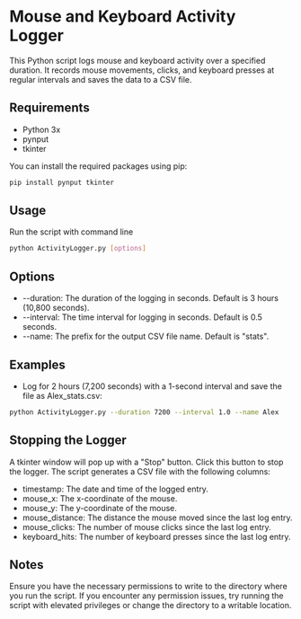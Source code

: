 # Mouse and Keyboard Activity Logger
This Python script logs mouse and keyboard activity over a specified duration. 
It records mouse movements, clicks, and keyboard presses at regular intervals and saves the data to a CSV file.

## Requirements
* Python 3x
* pynput
* tkinter

You can install the required packages using pip:  
```sh
pip install pynput tkinter
```
## Usage
Run the script with command line
```sh
python ActivityLogger.py [options]
```
## Options
* --duration: The duration of the logging in seconds. Default is 3 hours (10,800 seconds).
* --interval: The time interval for logging in seconds. Default is 0.5 seconds.
* --name: The prefix for the output CSV file name. Default is "stats".
## Examples
* Log for 2 hours (7,200 seconds) with a 1-second interval and save the file as Alex_stats.csv:
```sh
python ActivityLogger.py --duration 7200 --interval 1.0 --name Alex
```
## Stopping the Logger
A tkinter window will pop up with a "Stop" button. Click this button to stop the logger.
The script generates a CSV file with the following columns:
* timestamp: The date and time of the logged entry.
* mouse_x: The x-coordinate of the mouse.
* mouse_y: The y-coordinate of the mouse.
* mouse_distance: The distance the mouse moved since the last log entry.
* mouse_clicks: The number of mouse clicks since the last log entry.
* keyboard_hits: The number of keyboard presses since the last log entry.
  

## Notes
Ensure you have the necessary permissions to write to the directory where you run the script. 
If you encounter any permission issues, try running the script with elevated privileges or change the directory to a writable location.
